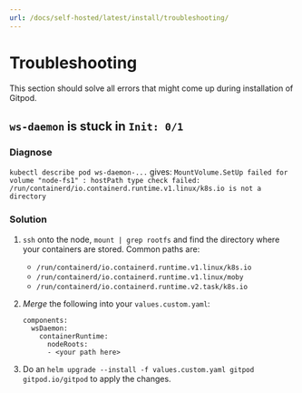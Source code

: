 ```yaml
---
url: /docs/self-hosted/latest/install/troubleshooting/
---
```


# Troubleshooting

This section should solve all errors that might come up during installation of Gitpod.

## `ws-daemon` is stuck in `Init: 0/1`

### Diagnose   
`kubectl describe pod ws-daemon-...` gives:
`MountVolume.SetUp failed for volume "node-fs1" : hostPath type check failed: /run/containerd/io.containerd.runtime.v1.linux/k8s.io is not a directory`

### Solution
 1. `ssh` onto the node, `mount | grep rootfs` and find the directory where your containers are stored. Common paths are:
    - `/run/containerd/io.containerd.runtime.v1.linux/k8s.io`
    - `/run/containerd/io.containerd.runtime.v1.linux/moby`
    - `/run/containerd/io.containerd.runtime.v2.task/k8s.io`

 2. _Merge_ the following into your `values.custom.yaml`:
    ```
    components:
      wsDaemon:
        containerRuntime:
          nodeRoots:
          - <your path here>
    ```

3. Do an `helm upgrade --install -f values.custom.yaml gitpod gitpod.io/gitpod` to apply the changes.